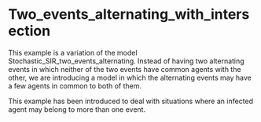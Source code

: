 # Two_events_alternating_with_intersection
This example is a variation of the model Stochastic_SIR_two_events_alternating. Instead of having two alternating events in which neither of the two events have common agents with the other, we are introducing a model in which the alternating events may have a few agents in common to both of them.

This example has been introduced to deal with situations where an infected agent may belong to more than one event.
